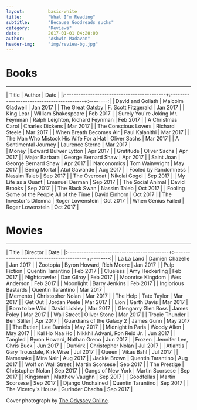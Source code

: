 ```yaml
---
layout:         basic-white
title:          "What I'm Reading"
subtitle:       "Because Goodreads sucks"
category:       "Reviews"
date:           2017-01-01 04:20:00
author:         "Ashwin Madavan"
header-img:     "img/review-bg.jpg"
---
```

# Books
---

| Title                                      | Author                                   | Date     |
|:-------------------------------------------+:-----------------------------------------+:--------:|
| David and Goliath                          | Malcolm Gladwell                         | Jan 2017 |
| The Great Gatsby                           | F. Scott Fitzgerald                      | Jan 2017 |
| King Lear                                  | William Shakespeare                      | Feb 2017 |
| Surely You're Joking Mr. Feynman           | Ralph Leighton, Richard Feynman          | Feb 2017 |
| A Christmas Carol                          | Charles Dickens                          | Mar 2017 |
| The Conscious Lovers                       | Richard Steele                           | Mar 2017 |
| When Breath Becomes Air                    | Paul Kalanithi                           | Mar 2017 |
| The Man Who Mistook His Wife For a Hat     | Oliver Sachs                             | Mar 2017 |
| A Sentimental Journey                      | Laurence Sterne                          | Mar 2017 |      
| Money                                      | Edward Bulwer Lytton                     | Apr 2017 |
| Gratitude                                  | Oliver Sachs                             | Apr 2017 |
| Major Barbara                              | George Bernard Shaw                      | Apr 2017 |
| Saint Joan                                 | George Bernard Shaw                      | Apr 2017 |
| Narconomics                                | Tom Wainwright                           | May 2017 |
| Being Mortal                               | Atul Gawande                             | Aug 2017 |
| Fooled by Randomness                       | Nassim Taleb                             | Sep 2017 |
| The Overcoat                               | Nikolai Gogol                            | Sep 2017 |
| My Life as a Quant                         | Emanuel Derman                           | Sep 2017 |
| The Social Animal                          | David Brooks                             | Sep 2017 |
| The Black Swan                             | Nassim Taleb                             | Oct 2017 |
| Fooling Some of the People All of the Time | David Einhorn                            | Oct 2017 |
| The Investor's Dilemna                     | Roger Lowenstein                         | Oct 2017 |
| When Genius Failed                         | Roger Lowenstein                         | Oct 2017 |

# Movies
---

| Title                                      | Director                                 | Date     |
|:-------------------------------------------+:-----------------------------------------+:--------:|
| La La Land                                 | Damien Chazelle                          | Jan 2017 |
| Zootopia                                   | Byron Howard, Rich Moore                 | Jan 2017 |
| Pulp Fiction                               | Quentin Tarantino                        | Feb 2017 |
| Clueless                                   | Amy Heckerling                           | Feb 2017 |
| Nightcrawler                               | Dan Gilroy                               | Feb 2017 |
| Moonrise Kingdom                           | Wes Anderson                             | Feb 2017 |
| Moonlight                                  | Barry Jenkins                            | Feb 2017 |
| Inglorious Bastards                        | Quentin Tarantino                        | Mar 2017 |  
| Memento                                    | Christopher Nolan                        | Mar 2017 |
| The Help                                   | Tate Taylor                              | Mar 2017 |
| Get Out                                    | Jordan Peele                             | Mar 2017 |
| Lion                                       | Garth Davis                              | Mar 2017 |
| Born to be Wild                            | David Lickley                            | Mar 2017 |
| Glengarry Glen Ross                        | James Foley                              | Mar 2017 |
| Wall Street                                | Oliver Stone                             | Mar 2017 |
| Tropic Thunder                             | Ben Stiller                              | Apr 2017 |
| Guardians of the Galaxy 2                  | James Gunn                               | May 2017 |
| The Butler                                 | Lee Daniels                              | May 2017 |
| Midnight in Paris                          | Woody Allen                              | May 2017 |
| Kal Ho Naa Ho                              | Nikkhil Advani, Ron Reid Jr.             | Jun 2017 |
| Tangled                                    | Byron Howard, Nathan Greno               | Jun 2017 |
| Frozen                                     | Jennifer Lee, Chris Buck                 | Jun 2017 |
| Dunkirk                                    | Christopher Nolan                        | Jul 2017 |
| Atlantis                                   | Gary Trousdale, Kirk Wise                | Jul 2017 |
| Queen                                      | Vikas Bahl                               | Jul 2017 |
| Namesake                                   | Mira Nair                                | Aug 2017 |
| Jackie Brown                               | Quentin Tarantino                        | Aug 2017 | 
| Wolf on Wall Street                        | Martin Scorsese                          | Sep 2017 |
| The Prestige                               | Christopher Nolan                        | Sep 2017 |
| Gangs of New York                          | Martin Scorsese                          | Sep 2017 |
| Kingsman                                   | Matthew Vaughn                           | Sep 2017 |
| Goodfellas                                 | Martin Scorsese                          | Sep 2017 |
| Django Unchained                           | Quentin Tarantino                        | Sep 2017 |
| The Viceroy's House                        | Gurinder Chadha                          | Sep 2017 |

Cover photograph by [The Odyssey Online](https://www.theodysseyonline.com/time-alters-things).
